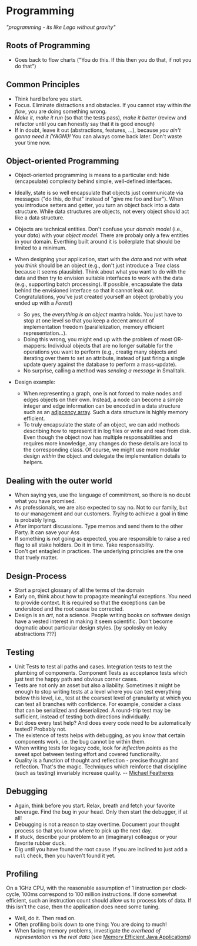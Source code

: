 # Programming

_"programming - its like Lego without gravity"_


## Roots of Programming
* Goes back to flow charts ("You do this. If this then you do that, if not you do that")


## Common Principles
* Think hard before you start.
* Focus. Eliminate distractions and obstacles. If you cannot stay within _the flow_, you are doing something wrong.
* _Make it_, _make it run_ (so that the tests pass), _make it better_ (review and refactor until you can honestly say that it is good enough)
* If in doubt, leave it out (abstractions, features, ...), because _you ain't gonna need it (YAGNI)!_ You can always come back later. Don't waste your time now.


## Object-oriented Programming
* Object-oriented programming is means to a particular end: hide (encapsulate) complexity behind simple, well-defined interfaces.
* Ideally, state is so well encapsulate that objects just communicate via messages ("do this, do that" instead of "give me foo and bar"). When you introduce setters and getter, you turn an object back into a data structure. While data structures are objects, not every object should act like a data structure.
* Objects are technical entities. Don't confuse your _domain model_ (i.e., your _data_) with your _object model_. There are probaly only a few entities in your domain. Everthing built around it is boilerplate that should be limited to a minimum.
* When designing your application, start with the _data_ and not with what _you think_ should be an object (e.g., don't just introduce a _Tree_ class because it seems plausible). Think about what you want to do with the data and then try to envision suitable interfaces to work with the data (e.g., supporting batch processing). If possible, encapsulate the data behind the envisioned interface so that it cannot leak out. Congratulations, you've just created yourself an object (probably you ended up with a _Forest_)

	- So yes, the _everything is an object_ mantra holds. You just have to stop at one level so that you keep a decent amount of implementation freedom (parallelization, memory efficient representation...).
	- Doing this wrong, you might end up with the problem of most OR-mappers: Individual objects that are no longer suitable for the operations you want to perform (e.g., creatig many objects and iterating over them to set an attribute, instead of just firing a single update query against the database to perform a mass-update).
    - No surprise, calling a method was _sending a message_ in Smalltalk.

* Design example:
    - When representing a graph, one is not forced to make nodes and edges objects on their own. Instead, a node can become a simple integer and edge information can be encoded in a data structure such as an [adjacency array](http://www.mpi-inf.mpg.de/~mehlhorn/ftp/Toolbox/GraphRep.pdf). Such a data structure is highly memory efficient.
    - To truly encapsulate the state of an object, we can add methods describing how to represent it in log files or write and read from disk. Even though the object now has multiple responsabilities and requires more knowledge, any changes do these details are local to the corresponding class. Of course, we might use more modular design _within_ the object and delegate the implementation details to helpers.


## Dealing with the outer world
* When saying yes, use the language of commitment, so there is no doubt what you have promised.
* As professionals, we are also expected to say no. Not to our family, but to our management and our customers. _Trying_ to achieve a goal in time is probably lying.
* After important discussions. Type memos and send them to the other Party. It can save your Ass
* If something is not going as expected, you are responsible to raise a red flag to all stake holders. Do it in time. Take responsability.
* Don't get entagled in practices. The underlying principles are the one that truely matter.


## Design-Process
* Start a project glossary of all the terms of the domain
* Early on, think about how to propagate meaningful exceptions. You need to provide context. It is required so that the exceptions can be understood and the root cause be corrected.
* Design is an *art*, not a science. People writing books on software design have a vested interest in making it seem scientific. Don't become dogmatic about particular design styles. [by spolosky on leaky abstractions ???]


## Testing
* Unit Tests to test all paths and cases. Integration tests to test the plumbing of components. Component Tests as acceptance tests which just test the happy path and obvious corner cases.
* Tests are not only an asset but also a liability. Sometimes it might be enough to stop writing tests at a level where you can test everything below this level, i.e., test at the coarsest level of granularity at which you can test all branches with confidence. For example, consider a class that can be serialized and deserialized. A round-trip test may be sufficient, instead of testing both directions individually.
* But does every test help? And does every code need to be automatically tested? Probably not.
* The existence of tests helps with debugging, as you know that certain components work, i.e. the bug cannot be within them.
* When writing tests for legacy code, look for _inflection points_ as the sweet spot between testing effort and covered functionality.
* Quality is a function of thought and reflection - precise thought and reflection. That's the magic. Techniques which reinforce that discipline (such as testing) invariably increase quality. -- [Michael Featheres](http://michaelfeathers.typepad.com/michael_feathers_blog/2008/06/the-flawed-theo.html)


## Debugging
* Again, think before you start. Relax, breath and fetch your favorite beverage. Find the bug in your head. Only then start the debugger, if at all!
* Debugging is not a reason to stay overtime. Document your thought process so that you know where to pick up the next day.
* If stuck, describe your problem to an (imaginary) colleague or your favorite rubber duck.
* Dig until you have found the root cause. If you are inclined to just add a `null` check, then you haven't found it yet.


## Profiling
On a 1GHz CPU, with the reasonable assumption of 1 instruction per clock-cycle, 100ms correspond to 100 million instructions. If done somewhat efficient, such an instruction count should allow us to process lots of data. If this isn't the case, then the application does need some tuning.

* Well, do it. Then read on.
* Often profiling boils down to one thing: You are doing to much!
* When facing memory problems, investigate the _overhead of representation_ vs _the real data_ (see [Memory Efficient Java Applications](http://www.cs.virginia.edu/kim/publicity/pldi09tutorials/memory-efficient-java-tutorial.pdf))


